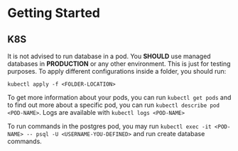# Getting Started

## K8S
It is not advised to run database in a pod. You __SHOULD__ use managed databases in __PRODUCTION__ or any other environment. This is just for testing purposes.
To apply different configurations inside a folder, you should run:
```
kubectl apply -f <FOLDER-LOCATION>
```

To get more information about your pods, you can run ```kubectl get pods``` and to find out more about a specific pod, you can run ```kubectl describe pod <POD-NAME>```. Logs are available with ```kubectl logs <POD-NAME>```

To run commands in the postgres pod, you may run ```kubectl exec -it <POD-NAME> -- psql -U <USERNAME-YOU-DEFINED>``` and run create database commands.